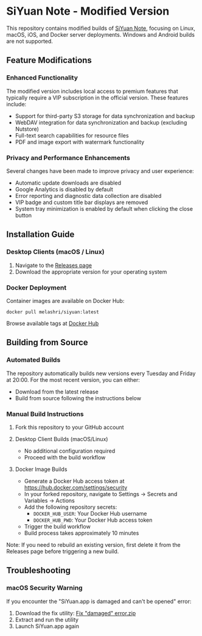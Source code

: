 # SiYuan Note - Modified Version

This repository contains modified builds of [SiYuan Note](https://github.com/siyuan-note/siyuan), focusing on Linux, macOS, iOS, and Docker server deployments. Windows and Android builds are not supported.

## Feature Modifications

### Enhanced Functionality
The modified version includes local access to premium features that typically require a VIP subscription in the official version. These features include:

- Support for third-party S3 storage for data synchronization and backup
- WebDAV integration for data synchronization and backup (excluding Nutstore)
- Full-text search capabilities for resource files
- PDF and image export with watermark functionality

### Privacy and Performance Enhancements
Several changes have been made to improve privacy and user experience:

- Automatic update downloads are disabled
- Google Analytics is disabled by default
- Error reporting and diagnostic data collection are disabled
- VIP badge and custom title bar displays are removed
- System tray minimization is enabled by default when clicking the close button

## Installation Guide

### Desktop Clients (macOS / Linux)
1. Navigate to the [Releases page](https://github.com/MohamedElashri/siyuan-patch/releases)
2. Download the appropriate version for your operating system

### Docker Deployment
Container images are available on Docker Hub:
```
docker pull melashri/siyuan:latest
```
Browse available tags at [Docker Hub](https://hub.docker.com/r/melashri/siyuan/tags)

## Building from Source

### Automated Builds
The repository automatically builds new versions every Tuesday and Friday at 20:00. For the most recent version, you can either:
- Download from the latest release
- Build from source following the instructions below

### Manual Build Instructions

1. Fork this repository to your GitHub account

2. Desktop Client Builds (macOS/Linux)
   - No additional configuration required
   - Proceed with the build workflow

3. Docker Image Builds
   - Generate a Docker Hub access token at https://hub.docker.com/settings/security
   - In your forked repository, navigate to Settings → Secrets and Variables → Actions
   - Add the following repository secrets:
     - `DOCKER_HUB_USER`: Your Docker Hub username
     - `DOCKER_HUB_PWD`: Your Docker Hub access token
   - Trigger the build workflow
   - Build process takes approximately 10 minutes

Note: If you need to rebuild an existing version, first delete it from the Releases page before triggering a new build.

## Troubleshooting

### macOS Security Warning
If you encounter the "SiYuan.app is damaged and can't be opened" error:

1. Download the fix utility: [Fix "damaged" error.zip](https://github.com/MohamedElashri/siyuan-patch/files/14783846/default.zip)
2. Extract and run the utility
3. Launch SiYuan.app again